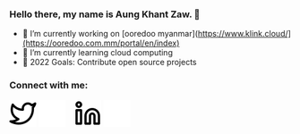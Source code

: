 ### Hello there, my name is Aung Khant Zaw. 👋

- 🔭 I’m currently working on [ooredoo myanmar](https://www.klink.cloud/](https://ooredoo.com.mm/portal/en/index)
- 🌱 I’m currently learning cloud computing
- 👯 2022 Goals: Contribute open source projects


### Connect with me:



[![website](./img/twitter-light.svg)](https://twitter.com/AungKha49878494#gh-light-mode-only)
[![website](./img/twitter-dark.svg)](https://twitter.com/AungKha49878494#gh-dark-mode-only)
&nbsp;&nbsp;
[![website](./img/linkedin-light.svg)](https://www.linkedin.com/in/aung-khant-zaw-0ab61616b/#gh-light-mode-only)
[![website](./img/linkedin-dark.svg)](https://www.linkedin.com/in/aung-khant-zaw-0ab61616b/#gh-dark-mode-only)
